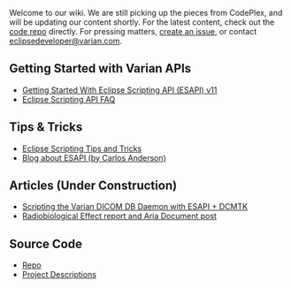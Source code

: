 Welcome to our wiki. We are still picking up the pieces from CodePlex, and will be updating our content shortly. For the latest content, check out the [code repo](https://github.com/VarianAPIs/samples) directly. For pressing matters, [create an issue](https://github.com/VarianAPIs/samples/issues/new), or contact [eclipsedeveloper@varian.com](mailto:eclipsedeveloper@varian.com).

## Getting Started with Varian APIs
* [Getting Started With Eclipse Scripting API (ESAPI) v11](Getting-Started-With-Eclipse-Scripting-API-(ESAPI)-v11)
* [Eclipse Scripting API FAQ](Eclipse-Scripting-API-FAQ)

## Tips & Tricks
* [Eclipse Scripting Tips and Tricks](Eclipse-Scripting-Tips-and-Tricks)
* [Blog about ESAPI (by Carlos Anderson)](http://www.carlosjanderson.com)

## Articles (Under Construction)
* [Scripting the Varian DICOM DB Daemon with ESAPI + DCMTK](Scripting-the-Varian-DICOM-DB-Daemon-with-ESAPI-+-DCMTK)
* [Radiobiological Effect report and Aria Document post](Radiobiological-Effect-report-and-Aria-Document-post)

## Source Code
* [Repo](https://github.com/VarianAPIs/samples)
* [Project Descriptions](Project-Descriptions)